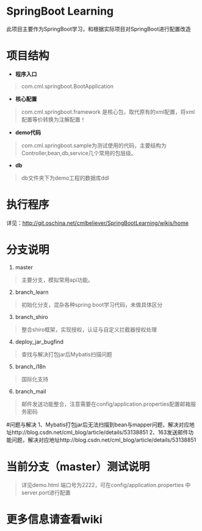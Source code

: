 # SpringBoot Learning #

此项目主要作为SpringBoot学习，和根据实际项目对SpringBoot进行配置改造

# 项目结构 #
 - **程序入口**
> com.cml.springboot.BootApplication

 - **核心配置**
> com.cml.springboot.framework 是核心包，取代原有的xml配置，将xml配置等价转换为注解配置！ 

 - **demo代码**
> com.cml.springboot.sample为测试使用的代码，主要结构为Controller,bean,db,service几个常用的包层级。

 - **db**
> db文件夹下为demo工程的数据库ddl

# 执行程序 #
 详见：http://git.oschina.net/cmlbeliever/SpringBootLearning/wikis/home

# 分支说明 #

 1. master 

 >    主要分支，模拟常用api功能。

 2. branch_learn

  >   初始化分支，混杂各种spring boot学习代码，未做具体区分

 3. branch_shiro
    
  >   整合shiro框架，实现授权，认证与自定义拦截器授权处理
  
 4. deploy_jar_bugfind 
    
  >   查找与解决打包jar后Mybatis扫描问题
  
 5. branch_i18n 
    
  >   国际化支持
  
 6. branch_mail
    
  >   邮件发送功能整合，注意需要在config/application.properties配置邮箱服务密码
  
  
#问题与解决
1、Mybatis打包jar后无法扫描到bean与mapper问题，解决对应地址http://blog.csdn.net/cml_blog/article/details/53138851
2、163发送邮件功能问题，解决对应地址http://blog.csdn.net/cml_blog/article/details/53138851

# 当前分支（master）测试说明 #
  >  详见demo.html
  >   端口号为2222，可在config/application.properties 中server.port进行配置  

# 更多信息请查看wiki #
  

